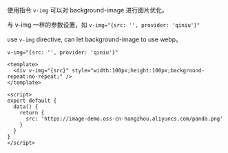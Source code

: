 使用指令 `v-img` 可以对 background-image 进行图片优化。

与 v-img 一样的参数设置，如 `v-img="{src: '', provider: 'qiniu'}"`


use `v-img` directive, can let background-image to use webp。

`v-img="{src: '', provider: 'qiniu'}"`

```vue
<template>
  <div v-img="{src}" style="width:100px;height:100px;background-repeat:no-repeat;" />
</template>

<script>
export default {
  data() {
    return {
      src: 'https://image-demo.oss-cn-hangzhou.aliyuncs.com/panda.png'
    }
  }
}
</script>
```
